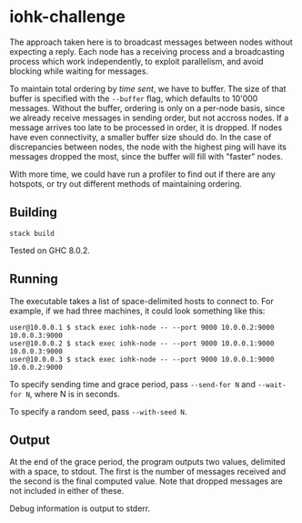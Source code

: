 # iohk-challenge

The approach taken here is to broadcast messages between nodes without expecting a reply.
Each node has a receiving process and a broadcasting process which work independently, to
exploit parallelism, and avoid blocking while waiting for messages.

To maintain total ordering by *time sent*, we have to buffer. The size of that buffer is specified with the `--buffer` flag, which defaults to 10'000 messages. Without the buffer, ordering is only on a per-node basis, since we already receive messages in sending order, but not accross nodes. If a message arrives too late to be processed in order, it is dropped. If nodes have even connectivity, a smaller buffer size should do. In the case of discrepancies between nodes, the node with the highest ping will have its messages dropped the most, since the buffer will fill with "faster" nodes.

With more time, we could have run a profiler to find out if there are any hotspots, or try out different methods of maintaining ordering.

## Building

    stack build

Tested on GHC 8.0.2.

## Running

The executable takes a list of space-delimited hosts to connect to. For example,
if we had three machines, it could look something like this:

    user@10.0.0.1 $ stack exec iohk-node -- --port 9000 10.0.0.2:9000 10.0.0.3:9000
    user@10.0.0.2 $ stack exec iohk-node -- --port 9000 10.0.0.1:9000 10.0.0.3:9000
    user@10.0.0.3 $ stack exec iohk-node -- --port 9000 10.0.0.1:9000 10.0.0.2:9000

To specify sending time and grace period, pass `--send-for N` and `--wait-for N`,
where N is in seconds.

To specify a random seed, pass `--with-seed N`.

## Output

At the end of the grace period, the program outputs two values, delimited with a space, to stdout. The first is the number of messages received and the second is the final computed value. Note that dropped messages are not included in either of these.

Debug information is output to stderr.
